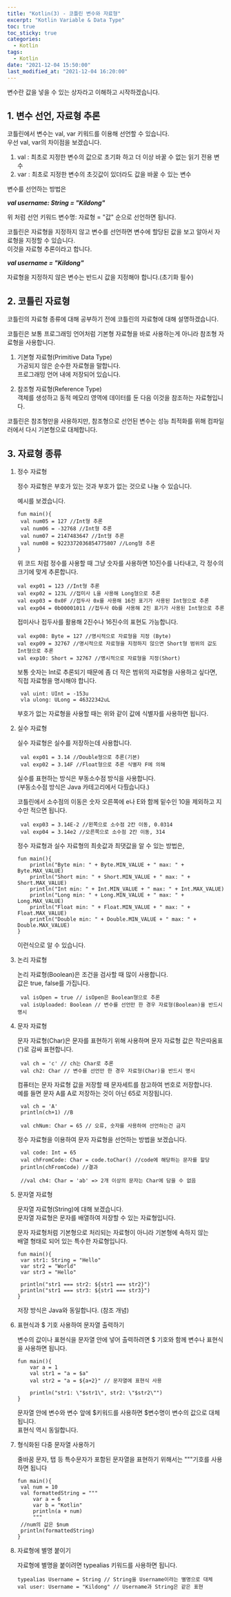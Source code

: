 ```yaml
---
title: "Kotlin(3) - 코틀린 변수와 자료형"
excerpt: "Kotlin Variable & Data Type"
toc: true
toc_sticky: true
categories:
  - Kotlin
tags:
  - Kotlin
date: "2021-12-04 15:50:00"
last_modified_at: "2021-12-04 16:20:00"
---
```


변수란 값을 넣을 수 있는 상자라고 이해하고 시작하겠습니다.<br/>

## 1. 변수 선언, 자료형 추론

코틀린에서 변수는 val, var 키워드를 이용해 선언할 수 있습니다.<br/>
우선 val, var의 차이점을 보겠습니다.<br/>

1. val : 최초로 지정한 변수의 값으로 초기화 하고 더 이상 바꿀 수 없는 읽기 전용 변수
2. var : 최초로 지정한 변수의 초깃값이 있더라도 값을 바꿀 수 있는 변수

변수를 선언하는 방법은<br/>

**_val username: String = "Kildong"_**<br/>

위 처럼 선언 키워드 변수명: 자료형 = "값" 순으로 선언하면 됩니다.<br/>

코틀린은 자료형을 지정하지 않고 변수를 선언하면 변수에 할당된 값을 보고 알아서 자료형을 지정할 수 있습니다.<br/>
이것을 자료형 추론이라고 합니다.<br/>

**_val username = "Kildong"_**<br/>

자료형을 지정하지 않은 변수는 반드시 값을 지정해야 합니다.(초기화 필수)<br/>

## 2. 코틀린 자료형

코틀린의 자료형 종류에 대해 공부하기 전에 코틀린의 자료형에 대해 설명하겠습니다.<br/>

코틀린은 보통 프로그래밍 언어처럼 기본형 자료형을 바로 사용하는게 아니라 참조형 자료형을 사용합니다.<br/>

1. 기본형 자료형(Primitive Data Type)<br/>
   가공되지 않은 순수한 자료형을 말합니다.<br/>
   프로그래밍 언어 내에 저장되어 있습니다.<br/>

2. 참조형 자료형(Reference Type)<br/>
   객체를 생성하고 동적 메모리 영역에 데이터를 둔 다음 이것을 참조하는 자료형입니다.<br/>

코틀린은 참조형만을 사용하지만, 참조형으로 선언된 변수는 성능 최적화를 위해 컴파일러에서 다시 기본형으로 대체합니다.<br/>

## 3. 자료형 종류

1. 정수 자료형<br/>

   정수 자료형은 부호가 있는 것과 부호가 없는 것으로 나눌 수 있습니다.<br/>

   예시를 보겠습니다.<br/>

   ```
   fun main(){
    val num05 = 127 //Int형 추론
    val num06 = -32768 //Int형 추론
    val num07 = 2147483647 //Int형 추론
    val num08 = 9223372036854775807 //Long형 추론
   }
   ```

   위 코드 처럼 정수를 사용할 때 그냥 숫자를 사용하면 10진수를 나타내고, 각 정수의 크기에 맞게 추론합니다.<br/>

   ```
   val exp01 = 123 //Int형 추론
   val exp02 = 123L //접미사 L을 사용해 Long형으로 추론
   val exp03 = 0x0F //접두사 0x를 사용해 16진 표기가 사용된 Int형으로 추론
   val exp04 = 0b00001011 //접두사 0b를 사용해 2진 표기가 사용된 Int형으로 추론
   ```

   접미사나 접두사를 활용해 2진수나 16진수의 표현도 가능합니다.<br/>

   ```
   val exp08: Byte = 127 //명시적으로 자료형을 지정 (Byte)
   val exp09 = 32767 //명시적으로 자료형을 지정하지 않으면 Short형 범위의 값도 Int형으로 추론
   val exp10: Short = 32767 //명시적으로 자료형을 지정(Short)
   ```

   보통 숫자는 Int로 추론되기 때문에 좀 더 작은 범위의 자료형을 사용하고 싶다면,<br/>
   직접 자료형을 명시해야 합니다.<br/>

   ```
    val uint: UInt = -153u
    vla ulong: ULong = 46322342uL
   ```

   부호가 없는 자료형을 사용할 때는 위와 같이 값에 식별자를 사용하면 됩니다.<br/>

2. 실수 자료형<br/>

   실수 자료형은 실수를 저장하는데 사용합니다.<br/>

   ```
    val exp01 = 3.14 //Double형으로 추론(기본)
    val exp02 = 3.14F //Float형으로 추론 식별자 F에 의해
   ```

   실수를 표현하는 방식은 부동소수점 방식을 사용합니다.<br/>
   (부동소수점 방식은 Java 카테고리에서 다뤘습니다.)<br/>

   코틀린에서 소수점의 이동은 숫자 오른쪽에 e나 E와 함께 밑수인 10을 제외하고 지수만 적으면 됩니다.<br/>

   ```
    val exp03 = 3.14E-2 //왼쪽으로 소수점 2칸 이동, 0.0314
    val exp04 = 3.14e2 //오른쪽으로 소수점 2칸 이동, 314
   ```

   정수 자료형과 실수 자료형의 최솟값과 최댓값을 알 수 있는 방법은,<br/>

   ```
   fun main(){
       println("Byte min: " + Byte.MIN_VALUE + " max: " + Byte.MAX_VALUE)
       println("Short min: " + Short.MIN_VALUE + " max: " + Short.MAX_VALUE)
       println("Int min: " + Int.MIN_VALUE + " max: " + Int.MAX_VALUE)
       println("Long min: " + Long.MIN_VALUE + " max: " + Long.MAX_VALUE)
       println("Float min: " + Float.MIN_VALUE + " max: " + Float.MAX_VALUE)
       println("Double min: " + Double.MIN_VALUE + " max: " + Double.MAX_VALUE)
   }
   ```

   이런식으로 알 수 있습니다.<br/>

3. 논리 자료형<br/>

   논리 자료형(Boolean)은 조건을 검사할 때 많이 사용합니다.<br/>
   값은 true, false를 가집니다.<br/>

   ```
    val isOpen = true // isOpen은 Boolean형으로 추론
    val isUploaded: Boolean // 변수를 선언만 한 경우 자료형(Boolean)을 반드시 명시
   ```

4. 문자 자료형<br/>

   문자 자료형(Char)은 문자를 표현하기 위해 사용하며 문자 자료형 값은 작은따옴표(')로 감싸 표현합니다.<br/>

   ```
    val ch = 'c' // ch는 Char로 추론
    val ch2: Char // 변수를 선언만 한 경우 자료형(Char)을 반드시 명시
   ```

   컴퓨터는 문자 자료형 값을 저장할 때 문자세트를 참고하여 번호로 저장합니다.<br/>
   예를 들면 문자 A를 A로 저장하는 것이 아닌 65로 저장됩니다.<br/>

   ```
    val ch = 'A'
    println(ch+1) //B

    val chNum: Char = 65 // 오류, 숫자를 사용하여 선언하는건 금지
   ```

   정수 자료형을 이용하여 문자 자료형을 선언하는 방법을 보겠습니다.<br/>

   ```
    val code: Int = 65
    val chFromCode: Char = code.toChar() //code에 해당하는 문자를 할당
    println(chFromCode) //결과

    //val ch4: Char = 'ab' => 2개 이상의 문자는 Char에 담을 수 없음
   ```

5. 문자열 자료형<br/>

   문자열 자료형(String)에 대해 보겠습니다.<br/>
   문자열 자료형은 문자를 배열하여 저장할 수 있는 자료형입니다.<br/>

   문자 자료형처럼 기본형으로 처리되는 자료형이 아니라 기본형에 속하지 않는<br/>
   배열 형태로 되어 있는 특수한 자료형입니다.<br/>

   ```
   fun main(){
    var str1: String = "Hello"
    var str2 = "World"
    var str3 = "Hello"

    println("str1 === str2: ${str1 === str2}")
    println("str1 === str3: ${str1 === str3}")
   }
   ```

   저장 방식은 Java와 동일합니다. (참조 개념)<br/>

6. 표현식과 $ 기호 사용하여 문자열 출력하기

   변수의 값이나 표현식을 문자열 안에 넣어 출력하려면 $ 기호와 함께 변수나 표현식을 사용하면 됩니다.<br/>

   ```
   fun main(){
       var a = 1
       val str1 = "a = $a"
       val str2 = "a = ${a+2}" // 문자열에 표현식 사용

       println("str1: \"$str1\", str2: \"$str2\"")
   }
   ```

   문자열 안에 변수와 변수 앞에 $키워드를 사용하면 $변수명이 변수의 값으로 대체됩니다.<br/>
   표현식 역시 동일합니다.<br/>

7. 형식화된 다중 문자열 사용하기<br/>

   줄바꿈 문자, 탭 등 특수문자가 포함된 문자열을 표현하기 위해서는 \"\"\"기호를 사용하면 됩니다<br/>

   ```
   fun main(){
    val num = 10
    val formattedString = """
        var a = 6
        var b = "Kotlin"
        println(a + num)
        """
    //num의 값은 $num
    println(formattedString)
   }
   ```

8. 자료형에 별명 붙이기<br/>

   자료형에 별명을 붙이려면 typealias 키워드를 사용하면 됩니다.<br/>

   ```
   typealias Username = String // String을 Username이라는 별명으로 대체
   val user: Username = "Kildong" // Username과 String은 같은 표현
   ```
